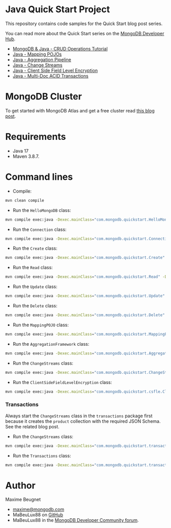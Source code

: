 # Java Quick Start Project

This repository contains code samples for the Quick Start blog post series.

You can read more about the Quick Start series on the [MongoDB Developer Hub](https://www.mongodb.com/developer/).

- [MongoDB & Java - CRUD Operations Tutorial](https://www.mongodb.com/developer/languages/java/java-setup-crud-operations/)
- [Java - Mapping POJOs](https://www.mongodb.com/developer/languages/java/java-mapping-pojos/)
- [Java - Aggregation Pipeline](https://www.mongodb.com/developer/languages/java/java-aggregation-pipeline/)
- [Java - Change Streams](https://www.mongodb.com/developer/languages/java/java-change-streams/)
- [Java - Client Side Field Level Encryption](https://www.mongodb.com/developer/languages/java/java-client-side-field-level-encryption/)
- [Java - Multi-Doc ACID Transactions](https://www.mongodb.com/developer/languages/java/java-multi-doc-acid-transactions/)

# MongoDB Cluster

To get started with MongoDB Atlas and get a free cluster read [this blog post](https://developer.mongodb.com/quickstart/free-atlas-cluster).

# Requirements

- Java 17
- Maven 3.8.7.

# Command lines

- Compile: 

```sh
mvn clean compile
```

- Run the `HelloMongoDB` class: 

```sh
mvn compile exec:java -Dexec.mainClass="com.mongodb.quickstart.HelloMongoDB"
```
- Run the `Connection` class: 

```sh
mvn compile exec:java -Dexec.mainClass="com.mongodb.quickstart.Connection" -Dmongodb.uri="mongodb+srv://USERNAME:PASSWORD@cluster0-abcde.mongodb.net/test?w=majority"
```

- Run the `Create` class:

```sh
mvn compile exec:java -Dexec.mainClass="com.mongodb.quickstart.Create" -Dmongodb.uri="mongodb+srv://USERNAME:PASSWORD@cluster0-abcde.mongodb.net/test?w=majority"
```

- Run the `Read` class:

```sh
mvn compile exec:java -Dexec.mainClass="com.mongodb.quickstart.Read" -Dmongodb.uri="mongodb+srv://USERNAME:PASSWORD@cluster0-abcde.mongodb.net/test?w=majority"
```

- Run the `Update` class:

```sh
mvn compile exec:java -Dexec.mainClass="com.mongodb.quickstart.Update" -Dmongodb.uri="mongodb+srv://USERNAME:PASSWORD@cluster0-abcde.mongodb.net/test?w=majority"
```

- Run the `Delete` class:

```sh
mvn compile exec:java -Dexec.mainClass="com.mongodb.quickstart.Delete" -Dmongodb.uri="mongodb+srv://USERNAME:PASSWORD@cluster0-abcde.mongodb.net/test?w=majority"
```

- Run the `MappingPOJO` class:

```sh
mvn compile exec:java -Dexec.mainClass="com.mongodb.quickstart.MappingPOJO" -Dmongodb.uri="mongodb+srv://USERNAME:PASSWORD@cluster0-abcde.mongodb.net/test?w=majority"
```

- Run the `AggregationFramework` class:

```sh
mvn compile exec:java -Dexec.mainClass="com.mongodb.quickstart.AggregationFramework" -Dmongodb.uri="mongodb+srv://USERNAME:PASSWORD@cluster0-abcde.mongodb.net/test?w=majority"
```

- Run the `ChangeStreams` class:

```sh
mvn compile exec:java -Dexec.mainClass="com.mongodb.quickstart.ChangeStreams" -Dmongodb.uri="mongodb+srv://USERNAME:PASSWORD@cluster0-abcde.mongodb.net/test?w=majority"
```

- Run the `ClientSideFieldLevelEncryption` class:
```sh
mvn compile exec:java -Dexec.mainClass="com.mongodb.quickstart.csfle.ClientSideFieldLevelEncryption" -Dmongodb.uri="mongodb+srv://USERNAME:PASSWORD@cluster0-abcde.mongodb.net/test?w=majority"
```

### Transactions

Always start the `ChangeStreams` class in the `transactions` package first because it creates the `product` collection with the required JSON Schema. See the related blog post.

- Run the `ChangeStreams` class:

```sh
mvn compile exec:java -Dexec.mainClass="com.mongodb.quickstart.transactions.ChangeStreams" -Dmongodb.uri="mongodb+srv://USERNAME:PASSWORD@cluster0-abcde.mongodb.net/test?w=majority"
```

- Run the `Transactions` class:

```sh
mvn compile exec:java -Dexec.mainClass="com.mongodb.quickstart.transactions.Transactions" -Dmongodb.uri="mongodb+srv://USERNAME:PASSWORD@cluster0-abcde.mongodb.net/test?w=majority"
```

# Author

Maxime Beugnet
- maxime@mongodb.com
- MaBeuLux88 on [GitHub](https://github.com/mabeulux88)
- MaBeuLux88 in the [MongoDB Developer Community forum](https://www.mongodb.com/community/forums/u/MaBeuLux88/summary).
